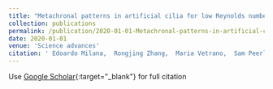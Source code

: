 ```yaml
---
title: "Metachronal patterns in artificial cilia for low Reynolds number fluid propulsion"
collection: publications
permalink: /publication/2020-01-01-Metachronal-patterns-in-artificial-cilia-for-low-Reynolds-number-fluid-propulsion
date: 2020-01-01
venue: 'Science advances'
citation: ' Edoardo Milana,  Rongjing Zhang,  Maria Vetrano,  Sam Peerlinck,  Michael De,  Patrick Onck,  Dominiek Reynaerts,  Benjamin Gorissen, &quot;Metachronal patterns in artificial cilia for low Reynolds number fluid propulsion.&quot; Science advances, 2020.'
---
```

Use [Google Scholar](https://scholar.google.com/scholar?q=Metachronal+patterns+in+artificial+cilia+for+low+Reynolds+number+fluid+propulsion){:target="_blank"} for full citation
